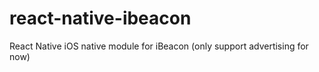 # react-native-ibeacon
React Native iOS native module for iBeacon (only support advertising for now)
